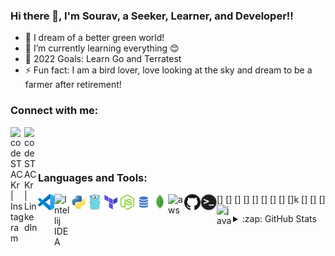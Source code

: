 ### Hi there 👋, I'm Sourav, a Seeker, Learner, and Developer!!

- 🔭 I dream of a better green world!
- 🌱 I’m currently learning everything 😊
- 🥅 2022 Goals: Learn Go and Terratest
- ⚡ Fun fact: I am a bird lover, love looking at the sky and dream to be a farmer after retirement!

### Connect with me:

[<img align="left" alt="codeSTACKr | Instagram" width="22px" src="https://commons.wikimedia.org/wiki/Category:SVG_globe_icons#/media/File:Americas_blue_icon.svg" />][website]
&nbsp;&nbsp;
[<img align="left" alt="codeSTACKr | LinkedIn" width="22px" src="https://cdn.jsdelivr.net/npm/simple-icons@v3/icons/linkedin.svg" />][linkedin]


<br />

### Languages and Tools:

[<img align="left" alt="Visual Studio Code" width="26px" src="https://raw.githubusercontent.com/github/explore/80688e429a7d4ef2fca1e82350fe8e3517d3494d/topics/visual-studio-code/visual-studio-code.png" />]
[<img align="left" alt="Intellij IDEA" width="26px" src="https://img.icons8.com/color/48/000000/intellij-idea.png"/>]
[<img align="left" alt="Python" width="26px" src="https://github.com/devicons/devicon/blob/v2.15.1/icons/python/python-original.svg"/>]
[<img align="left" alt="Python" width="26px" src="https://github.com/devicons/devicon/blob/v2.15.1/icons/go/go-original.svg"/>]
[<img align="left" alt="Terraform" width="26px" src="https://github.com/devicons/devicon/blob/v2.15.1/icons/terraform/terraform-original.svg" />]
[<img align="left" alt="Node.js" width="26px" src="https://github.com/devicons/devicon/blob/v2.15.1/icons/nodejs/nodejs-original.svg" />]
[<img align="left" alt="SQL" width="26px" src="https://raw.githubusercontent.com/github/explore/80688e429a7d4ef2fca1e82350fe8e3517d3494d/topics/sql/sql.png" />]
[<img align="left" alt="MongoDB" width="26px" src="https://github.com/devicons/devicon/blob/v2.15.1/icons/mongodb/mongodb-original.svg" />]
[<img align="left" alt="aws" width="26px" src="https://cdn.jsdelivr.net/npm/simple-icons@3.13.0/icons/amazon.svg"/>]k
[<img align="left" alt="GitHub" width="26px" src="https://raw.githubusercontent.com/github/explore/78df643247d429f6cc873026c0622819ad797942/topics/github/github.png" />]
[<img align="left" alt="Terminal" width="26px" src="https://raw.githubusercontent.com/github/explore/80688e429a7d4ef2fca1e82350fe8e3517d3494d/topics/terminal/terminal.png" />]
[<img align="left" alt="java" width="26px" src="https://img.icons8.com/color/48/000000/java-coffee-cup-logo.png"/>]

<details>
  <summary>:zap: GitHub Stats</summary>

[![Sourav's github stats](https://github-readme-stats.vercel.app/api?username=souravskr)](https://github.com/anuraghazra/github-readme-stats)

</details>

[website]: https://souravs.netlify.app/
[course]: http://vsCodeHero.com
[twitter]: https://twitter.com/codeSTACKr
[youtube]: https://youtube.com/codeSTACKr
[instagram]: https://instagram.com/souravskr
[linkedin]: https://www.linkedin.com/in/souravsker/
[webdevplaylist]: https://www.youtube.com/playlist?list=PLkwxH9e_vrAJ0WbEsFA9W3I1W-g_BTsbt
[jsplaylist]: https://www.youtube.com/playlist?list=PLkwxH9e_vrALRJKu7wfXby3MKeflhTu6B
[cssplaylist]: https://www.youtube.com/playlist?list=PLkwxH9e_vrALSdvZuEh6gqQdmDoDIoqz4
[reactplaylist]: https://www.youtube.com/playlist?list=PLkwxH9e_vrAK4TdffpxKY3QGyHCpxFcQ0
